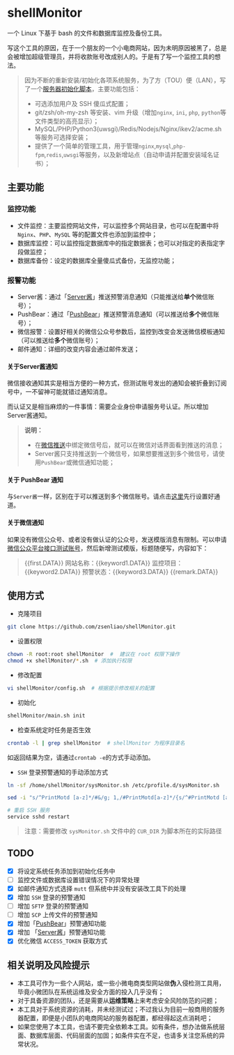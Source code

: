 # shellMonitor
一个 Linux 下基于 bash 的文件和数据库监控及备份工具。

写这个工具的原因，在于一个朋友的一个小电商网站，因为未明原因被黑了，总是会被增加超级管理员，并将收款账号改成别人的。于是有了写一个监控工具的想法。

> 因为不断的重新安装/初始化各项系统服务，为了方（TOU）便（LAN），写了一个[服务器初始化脚本](https://github.com/zsenliao/initServer)，主要功能包括：
> * 可选添加用户及 SSH 傻瓜式配置；
> * git/zsh/oh-my-zsh 等安装、vim 升级（增加`nginx`, `ini`, `php`, `python`等文件类型的高亮显示）；
> * MySQL/PHP/Python3(uwsgi)/Redis/Nodejs/Nginx/ikev2/acme.sh 等服务可选择安装；
> * 提供了一个简单的管理工具，用于管理`nginx`,`mysql`,`php-fpm`,`redis`,`uwsgi`等服务，以及新增站点（自动申请并配置安装域名证书）；

## 主要功能

### 监控功能
* 文件监控：主要监控网站文件，可以监控多个网站目录，也可以在配置中将 `Nginx`、`PHP`、`MySQL` 等的配置文件也添加到监控中；
* 数据库监控：可以监控指定数据库中的指定数据表；也可以对指定的表指定字段做监控；
* 数据库备份：设定的数据库全量傻瓜式备份，无监控功能；

### 报警功能
* Server酱：通过「[Server酱](http://sc.ftqq.com/3.version)」推送预警消息通知（只能推送给**单个**微信账号）；
* PushBear：通过「[PushBear](https://pushbear.ftqq.com/admin/#/)」推送预警消息通知（可以推送给**多个**微信账号）；
* 微信报警：设置好相关的微信公众号参数后，监控到改变会发送微信模板通知（可以推送给**多个**微信账号）；
* 邮件通知：详细的改变内容会通过邮件发送；

#### 关于Server酱通知
微信接收通知其实是相当方便的一种方式，但测试账号发出的通知会被折叠到订阅号中，一不留神可能就错过通知消息。

而认证又是相当麻烦的一件事情：需要企业身份申请服务号认证。所以增加Server酱通知。

> **说明：**
> * 在[微信推送](http://sc.ftqq.com/?c=wechat&a=bind)中绑定微信号后，就可以在微信对话界面看到推送的消息；
> * Server酱只支持推送到一个微信号，如果想要推送到多个微信号，请使用`PushBear`或微信通知功能；

#### 关于 PushBear 通知
与`Server酱`一样，区别在于可以推送到多个微信账号。请点击[这里](https://pushbear.ftqq.com/admin/#/channel)先行设置好通道。

#### 关于微信通知
如果没有微信公众号、或者没有做认证的公众号，发送模版消息有限制。可以申请[微信公众平台接口测试账号](https://mp.weixin.qq.com/debug/cgi-bin/sandbox?t=sandbox/login)，然后新增测试模版，标题随便写，内容如下：

> {{first.DATA}}
> 网站名称：{{keyword1.DATA}}
> 监控项目：{{keyword2.DATA}}
> 预警状态：{{keyword3.DATA}} 
> {{remark.DATA}}

## 使用方式

* 克隆项目
```bash
git clone https://github.com/zsenliao/shellMonitor.git
```

* 设置权限
```bash
chown -R root:root shellMonitor  #  建议在 root 权限下操作
chmod +x shellMonitor/*.sh  # 添加执行权限
```

* 修改配置
```bash
vi shellMonitor/config.sh  # 根据提示修改相关的配置
```

* 初始化
```bash
shellMonitor/main.sh init
```

* 检查系统定时任务是否生效
```bash
crontab -l | grep shellMonitor  # shellMonitor 为程序目录名
```
如返回结果为空，请通过`crontab -e`的方式手动添加。

* `SSH` 登录预警通知的手动添加方式
```bash
ln -sf /home/shellMonitor/sysMonitor.sh /etc/profile.d/sysMonitor.sh

sed -i "s/^PrintMotd [a-z]*/#&/g; 1,/#PrintMotd[a-z]*/{s/^#PrintMotd [a-z]*/PrintMotd no/g}" /etc/ssh/sshd_config

# 重启 SSH 服务
service sshd restart
```
> 注意：需要修改 `sysMonitor.sh` 文件中的 `CUR_DIR` 为脚本所在的实际路径

## TODO
* [x] 将设定系统任务添加到初始化任务中
* [ ] 监控文件或数据库设置错误情况下的异常处理
* [x] 如邮件通知方式选择 `mutt` 但系统中并没有安装改工具下的处理
* [x] 增加 `SSH` 登录的预警通知
* [ ] 增加 `SFTP` 登录的预警通知
* [ ] 增加 `SCP` 上传文件的预警通知
* [x] 增加「[PushBear](http://pushbear.ftqq.com/admin/#/api)」预警通知功能
* [x] 增加 「[Server酱](http://sc.ftqq.com/3.version)」预警通知功能
* [x] 优化微信 `ACCESS_TOKEN` 获取方式

## 相关说明及风险提示
* 本工具可作为一些个人网站，或一些小微电商类型网站做**伪**入侵检测工具用，毕竟小微团队在系统运维及安全方面的投入几乎没有；
* 对于具备资源的团队，还是需要从**运维策略**上来考虑安全风险防范的问题；
* 本工具对于系统资源的消耗，并未经测试过；不过我认为目前一般商用的服务器配置，即便是小团队的电商网站的服务器配置，都经得起这点消耗吧；
* 如果您使用了本工具，也请不要完全依赖本工具。如有条件，想办法做系统层面、数据库层面、代码层面的加固；如条件实在不足，也请多关注您系统的异常状况。
